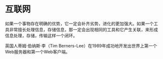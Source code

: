 # 互联网

如果一个事物存在明确的优势，它一定会补齐劣势，进化的更加强大。如果一个工具非常擅长处理信息，存储信息，那一定会出现相同的工具和它产生关联，来形成信息处理，存储，传输这样一个闭环。

英国人蒂姆·伯纳斯·李（Tim Berners-Lee）在1989年成功地开发出世界上第一个Web服务器和第一个Web客户端。

